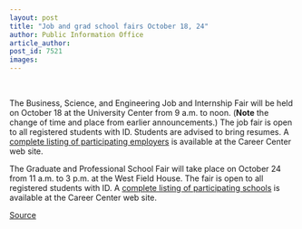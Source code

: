 ```yaml
---
layout: post
title: "Job and grad school fairs October 18, 24"
author: Public Information Office
article_author: 
post_id: 7521
images:
---
```


<a name="content" id="content"></a><br>
<p>
  The Business, Science, and Engineering Job and Internship Fair will be held on October 18 at the University Center from 9 a.m. to noon. (<b>Note</b> the change of time and place from earlier announcements.) The job fair is open to all registered students with ID. Students are advised to bring resumes. A <a href="http://www2.ucsc.edu/careers/events/bse.html">complete listing of participating employers</a> is available at the Career Center web site.
</p>
<p>
  The Graduate and Professional School Fair will take place on October 24 from 11 a.m. to 3 p.m. at the West Field House. The fair is open to all registered students with ID. A <a href="http://www2.ucsc.edu/careers/events/grad_fair_list.html">complete listing of participating schools</a> is available at the Career Center web site.
</p>
<p><a href="http://www1.ucsc.edu/currents/05-06/10-17/brief-fairs.asp" title="Permalink to brief-fairs">Source</a></p>

